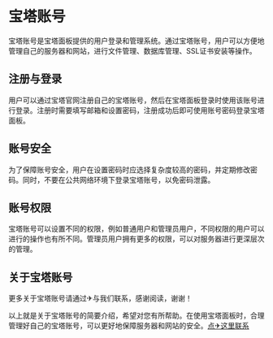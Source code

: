 # 宝塔账号

宝塔账号是宝塔面板提供的用户登录和管理系统。通过宝塔账号，用户可以方便地管理自己的服务器和网站，进行文件管理、数据库管理、SSL证书安装等操作。

## 注册与登录

用户可以通过宝塔官网注册自己的宝塔账号，然后在宝塔面板登录时使用该账号进行登录。注册时需要填写邮箱和设置密码，注册成功后即可使用账号密码登录宝塔面板。

## 账号安全

为了保障账号安全，用户在设置密码时应选择复杂度较高的密码，并定期修改密码。同时，不要在公共网络环境下登录宝塔账号，以免密码泄露。

## 账号权限

宝塔账号可以设置不同的权限，例如普通用户和管理员用户，不同权限的用户可以进行的操作也有所不同。管理员用户拥有更多的权限，可以对服务器进行更深层次的管理。

## 关于宝塔账号

更多关于宝塔账号请通过✈与我们联系，感谢阅读，谢谢！

以上就是关于宝塔账号的简要介绍，希望对您有所帮助。在使用宝塔面板时，合理管理好自己的宝塔账号，可以更好地保障服务器和网站的安全。[点✈这里联系](https://t.me/sjlmbot)